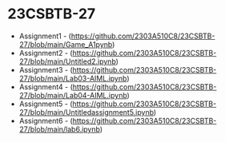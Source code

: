 # 23CSBTB-27
- Assignment1 - (https://github.com/2303A510C8/23CSBTB-27/blob/main/Game_A1pynb)
- Assignment2 - (https://github.com/2303A510C8/23CSBTB-27/blob/main/Untitled2.ipynb)
- Assignment3 - (https://github.com/2303A510C8/23CSBTB-27/blob/main/Lab03-AIML.ipynb)
- Assignment4 - (https://github.com/2303A510C8/23CSBTB-27/blob/main/Lab04-AIML.ipynb)
- Assignment5 - (https://github.com/2303A510C8/23CSBTB-27/blob/main/Untitledassignment5.ipynb)
- Assignment6 - (https://github.com/2303A510C8/23CSBTB-27/blob/main/lab6.ipynb)
